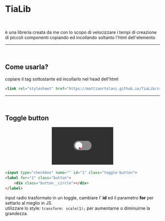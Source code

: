 # TiaLib

<br>

<p>
    è una libreria creata da me con lo scopo di velocizzare i tempi di creazione di piccoli componenti copiando ed incollando soltanto l'html dell'elemento
</p>

---

<br>

## Come usarla?

<p>
    copiare il tag sottostante ed incollarlo nel head dell'html
</p>

```   html
<link rel="stylesheet" href="https://mattiaortolani.github.io/TiaLib/css/TiaLib.css">
```

---

<br>

## Toggle button

<p align="center">
    <img src="assets/img/toggle-button.png" width="200" align-center>
</p>

``` html
<input type="checkbox" name="" id="1" class="toggle-button">
<label for="1" class="button">
    <div class="button__circle"></div>
</label>
```


<p>input radio trasformato in un toggle, cambiare l' <span style="font-weight: 800;">id</span> ed il parametro <span style="font-weight: 800;">for</span> per settarlo al meglio in JS. <br> utilizzare lo style: <code>transform: scale(1);</code> per aumentarne o diminuirne la grandezza.</p>

<br>
